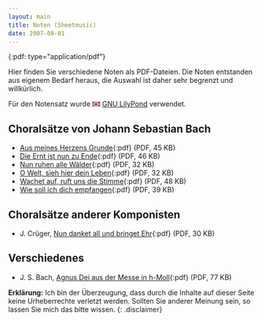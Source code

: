 ```yaml
---
layout: main
title: Noten (Sheetmusic)
date: 2007-08-01
---
```


{:pdf: type="application/pdf"}

Hier finden Sie verschiedene Noten als PDF-Dateien. Die Noten
entstanden aus eigenem Bedarf heraus, die Auswahl ist daher sehr
begrenzt und willkürlich.

Für den Notensatz wurde <img src="/images/en.gif" alt="englischsprachige Seite" height="10" width="16">&nbsp;<a href="http://lilypond.org/">GNU LilyPond</a> verwendet.

## Choralsätze von Johann Sebastian Bach ##

- [Aus meines Herzens Grunde](noten/aus_meines.pdf){:pdf} (PDF, 45 KB)
- [Die Ernt ist nun zu Ende](noten/die_ernt.pdf){:pdf} (PDF, 46 KB)
- [Nun ruhen alle Wälder](noten/nun_ruhen.pdf){:pdf} (PDF, 32 KB)
- [O Welt, sieh hier dein Leben](noten/o_welt.pdf){:pdf} (PDF, 32 KB)
- [Wachet auf, ruft uns die Stimme](noten/wachet.pdf){:pdf} (PDF, 48 KB)
- [Wie soll ich dich empfangen](noten/wiesollich.pdf){:pdf} (PDF, 39 KB)


## Choralsätze anderer Komponisten ##

- J. Crüger, [Nun danket all und bringet Ehr](noten/nun_danket.pdf){:pdf} (PDF, 30 KB)


## Verschiedenes ##

- J. S. Bach, [Agnus Dei aus der Messe in h-Moll](noten/agnusdei.pdf){:pdf} (PDF, 77 KB)


**Erklärung:**
Ich bin der Überzeugung, dass durch die
Inhalte auf dieser Seite keine Urheberrechte verletzt werden. Sollten
Sie anderer Meinung sein, so lassen Sie mich das bitte wissen.
{: .disclaimer}
